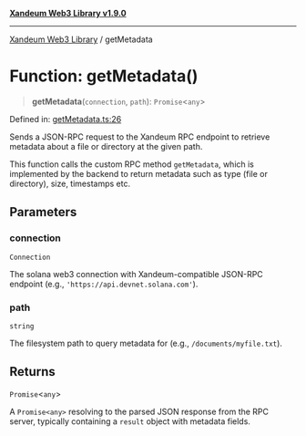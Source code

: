 [**Xandeum Web3 Library v1.9.0**](../README.md)

***

[Xandeum Web3 Library](../globals.md) / getMetadata

# Function: getMetadata()

> **getMetadata**(`connection`, `path`): `Promise`\<`any`\>

Defined in: [getMetadata.ts:26](https://github.com/Xandeum/test_web3/blob/main/src/getMetadata.ts#L26)

Sends a JSON-RPC request to the Xandeum RPC endpoint to retrieve metadata
about a file or directory at the given path.

This function calls the custom RPC method `getMetadata`, which is implemented
by the backend to return metadata such as type (file or directory), size,
timestamps etc.

## Parameters

### connection

`Connection`

The solana web3 connection with Xandeum-compatible JSON-RPC endpoint (e.g., `'https://api.devnet.solana.com'`).

### path

`string`

The filesystem path to query metadata for (e.g., `/documents/myfile.txt`).

## Returns

`Promise`\<`any`\>

A `Promise<any>` resolving to the parsed JSON response from the RPC server,
         typically containing a `result` object with metadata fields.
